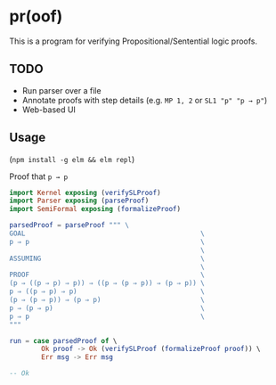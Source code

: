 pr(oof)
=======

This is a program for verifying Propositional/Sentential logic proofs.

TODO
----

* Run parser over a file
* Annotate proofs with step details (e.g. `MP 1, 2` or `SL1 "p" "p → p"`)
* Web-based UI


Usage
-----

(`npm install -g elm && elm repl`)

Proof that `p → p`

```elm
import Kernel exposing (verifySLProof)
import Parser exposing (parseProof)
import SemiFormal exposing (formalizeProof)

parsedProof = parseProof """ \
GOAL                                            \
p ⇒ p                                           \
                                                \
ASSUMING                                        \
                                                \
PROOF                                           \
(p ⇒ ((p ⇒ p) ⇒ p)) ⇒ ((p ⇒ (p ⇒ p)) ⇒ (p ⇒ p)) \
p ⇒ ((p ⇒ p) ⇒ p)                               \
(p ⇒ (p ⇒ p)) ⇒ (p ⇒ p)                         \
p ⇒ (p ⇒ p)                                     \
p ⇒ p                                           \
"""

run = case parsedProof of \
        Ok proof -> Ok (verifySLProof (formalizeProof proof)) \
        Err msg -> Err msg

-- Ok
```
